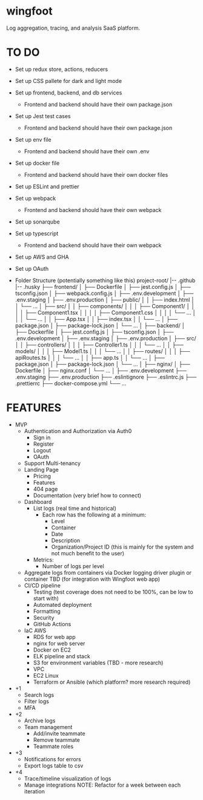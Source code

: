 # wingfoot
Log aggregation, tracing, and analysis SaaS platform.

# TO DO
- Set up redux store, actions, reducers
- Set up CSS pallete for dark and light mode
- Set up frontend, backend, and db services
    - Frontend and backend should have their own package.json
- Set up Jest test cases
    - Frontend and backend should have their own package.json
- Set up env file
    - Frontend and backend should have their own .env
- Set up docker file
    - Frontend and backend should have their own docker files
- Set up ESLint and prettier
- Set up webpack
    - Frontend and backend should have their own webpack
- Set up sonarqube
- Set up typescript
    - Frontend and backend should have their own webpack
- Set up AWS and GHA
- Set up OAuth

- Folder Structure (potentially something like this)
project-root/
|-- .github
|-- .husky
├── frontend/
│   ├── Dockerfile
│   ├── jest.config.js
│   ├── tsconfig.json
│   ├── webpack.config.js
│   ├── .env.development
│   ├── .env.staging
│   ├── .env.production
│   ├── public/
│   │   ├── index.html
│   │   └── ...
│   ├── src/
│   │   ├── components/
│   │   │   ├── Component1/
│   │   │   │   ├── Component1.tsx
│   │   │   │   ├── Component1.css
│   │   │   │   └── ...
│   │   │   └── ...
│   │   ├── App.tsx
│   │   ├── index.tsx
│   │   └── ...
│   ├── package.json
│   ├── package-lock.json
│   └── ...
│
├── backend/
│   ├── Dockerfile
│   ├── jest.config.js
│   ├── tsconfig.json
│   ├── .env.development
│   ├── .env.staging
│   ├── .env.production
│   ├── src/
│   │   ├── controllers/
│   │   │   ├── Controller1.ts
│   │   │   └── ...
│   │   ├── models/
│   │   │   ├── Model1.ts
│   │   │   └── ...
│   │   ├── routes/
│   │   │   ├── apiRoutes.ts
│   │   │   └── ...
│   │   ├── app.ts
│   │   └── ...
│   ├── package.json
│   ├── package-lock.json
│   └── ...
│
├── nginx/
│   ├── Dockerfile
│   ├── nginx.conf
│   └── ...
│
├── .env.development
├── .env.staging
├── .env.production
├── .eslintignore
├── .eslintrc.js
├── .prettierrc
├── docker-compose.yml
└── ...

# FEATURES
- MVP
    - Authentication and Authorization via Auth0
        - Sign in
        - Register
        - Logout
        - OAuth
    - Support Multi-tenancy
    - Landing Page
        - Pricing
        - Features
        - 404 page
        - Documentation (very brief how to connect)
    - Dashboard
        - List logs (real time and historical)
            - Each row has the following at a minimum:
                - Level
                - Container
                - Date
                - Description
                - Organization/Project ID (this is mainly for the system and not much benefit to the user)
        - Metrics:
            - Number of logs per level
    - Aggregate logs from containers via Docker logging driver plugin or container TBD (for integration with Wingfoot web app)
    - CI/CD pipeline
        - Testing (test coverage does not need to be 100%, can be low to start with)
        - Automated deployment
        - Formatting
        - Security
        - GitHub Actions
    - IaC AWS
        - RDS for web app
        - nginx for web server
        - Docker on EC2
        - ELK pipeline and stack
        - S3 for environment variables (TBD - more research)
        - VPC
        - EC2 Linux
        - Terraform or Ansible (which platform? more research required)
- +1
    - Search logs
    - Filter logs
    - MFA
- +2
    - Archive logs
    - Team management
        - Add/invite teammate
        - Remove teammate
        - Teammate roles
- +3
    - Notifications for errors
    - Export logs table to csv
- +4
    - Trace/timeline visualization of logs
    - Manage integrations
NOTE: Refactor for a week between each iteration